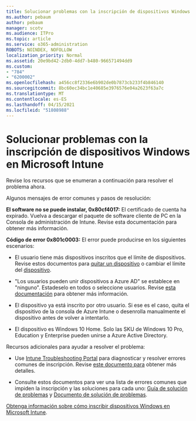 ```yaml
---
title: Solucionar problemas con la inscripción de dispositivos Windows en Microsoft Intune
ms.author: pebaum
author: pebaum
manager: scotv
ms.audience: ITPro
ms.topic: article
ms.service: o365-administration
ROBOTS: NOINDEX, NOFOLLOW
localization_priority: Normal
ms.assetid: 20e9bd42-2db0-4dd7-b480-966571494dd9
ms.custom:
- "784"
- "6200002"
ms.openlocfilehash: a456cc8f2336e6b902de0b7873cb233f4b846140
ms.sourcegitcommit: 8bc60ec34bc1e40685e3976576e04a2623f63a7c
ms.translationtype: MT
ms.contentlocale: es-ES
ms.lasthandoff: 04/15/2021
ms.locfileid: "51808988"
---
```

# <a name="troubleshoot-issues-with-enrolling-windows-devices-in-microsoft-intune"></a>Solucionar problemas con la inscripción de dispositivos Windows en Microsoft Intune

Revise los recursos que se enumeran a continuación para resolver el problema ahora.
  
Algunos mensajes de error comunes y pasos de resolución:
  
 **El software no se puede instalar, 0x80cf4017:** El certificado de cuenta ha expirado. Vuelva a descargar el paquete de software cliente de PC en la Consola de administración de Intune. Revise esta documentación para obtener más información.
  
 **Código de error 0x801c0003:** El error puede producirse en los siguientes escenarios:
  
-  El usuario tiene más dispositivos inscritos que el límite de dispositivos. Revise estos documentos para [quitar un dispositivo](https://docs.microsoft.com/intune/devices-wipe) o cambiar el límite del [dispositivo](https://docs.microsoft.com/intune/enrollment-restrictions-set#set-device-limit-restrictions).

-  "Los usuarios pueden unir dispositivos a Azure AD" se establece en "ninguno". Estadeselo en todos o seleccione usuarios. Revise [esta documentación](https://docs.microsoft.com/azure/active-directory/device-management-azure-portal#configure-device-settings) para obtener más información.

-  El dispositivo ya está inscrito por otro usuario. Si ese es el caso, quita el dispositivo de la consola de Azure Intune o desenrolla manualmente el dispositivo antes de volver a intentarlo.

-  El dispositivo es Windows 10 Home. Solo las SKU de Windows 10 Pro, Education y Enterprise pueden unirse a Azure Active Directory.

Recursos adicionales para ayudar a resolver el problema:
  
-  Use [Intune Troubleshooting Portal](https://devicemanagement.microsoft.com/#blade/Microsoft_Intune_DeviceSettings/TroubleshootBlade) para diagnosticar y resolver errores comunes de inscripción. Revise [este documento para](https://docs.microsoft.com/intune/help-desk-operators) obtener más detalles.

-  Consulte estos documentos para ver una lista de errores comunes que impiden la inscripción y las soluciones para cada uno: [Guía de solución de problemas](https://support.microsoft.com/help/4089533/troubleshooting-windows-device-enrollment-problems-in-microsoft-intune) y [Documento de solución de problemas](https://docs.microsoft.com/troubleshoot/mem/intune/troubleshoot-device-enrollment-in-intune).

[Obtenga información sobre cómo inscribir dispositivos Windows en Microsoft Intune](https://docs.microsoft.com/intune/windows-enroll).
